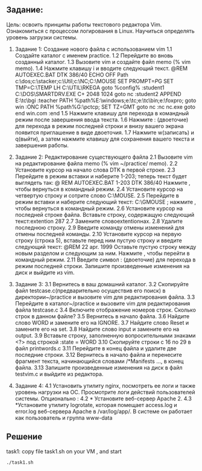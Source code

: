 ## Задание:
Цель: освоить принципы работы текстового редактора Vim. Ознакомиться с
процессом логирования в Linux. Научиться определять уровень загрузки
системы.
1. Задание 1: Создание нового файла с использованием vim
1.1 Создайте каталог с именем practice.
1.2 Перейдите во вновь созданный каталог.
1.3 Вызовите vim и создайте файл memo (% vim memo).
1.4 Нажмите клавишу i и вводите следующий текст.
@REM AUTOEXEC.BAT DTK 386/40
ECHO OFF
Path c:\dos;c:\stacker;c:\Util;c:\NC;C:\MOUSE
SET PROMPT=$P$G
SET TMP=C:\TEMP
LH C:\UTIL\RKEGA
goto %config%
:student1
C:\DOS\SMARTDRV.EXE C+ 2048 1024
goto nc
:student2
APPEND E:\tc\bgi
:teacher
PATH %path%E:\windows;e:\tc;e:\tc\bin;e:\foxpro;
goto win
:ONC
PATH %path%G:\pctcp;
SET TZ=GMT
goto nc
:nc
nc.exe
goto end
win.com
:end
1.5 Нажмите клавишу <ESC> для перехода в командный режим после завершения
ввода текста.
1.6 Нажмите : (двоеточие) для перехода в режим последней строки и внизу вашего
экрана появится приглашение в виде двоеточия.
1.7 Нажмите w(записать) и q(выйти), а затем нажмите клавишу <RETURN> для
сохранения вашего текста и завершения работы.

2. Задание 2: Редактирование существующего файла
2.1 Вызовите vim на редактирование файла memo (% vim ~/practice/ memo).
2.2 Установите курсор на начало слова DTK в первой строке.
2.3 Перейдите в режим вставки и наберите 1-203; теперь текст будет выглядеть так:
@ REM AUTOEXEC.BAT 1-203 DTK 386/40
Нажмите <ESC>, чтобы вернуться в командный режим.
2.4 Установите курсор на четвертую строку и сотрите слово C:\MOUSE.
2.5 Перейдите в режим вставки и наберите следующий текст: С:\GMOUSE ;
нажмите <ESC>, чтобы вернуться в командный режим.
2.6 Установите курсор на последней строке файла. Вставьте строку, содержащую
следующий текст:extention 287
2.7 Замените словоextentionнаx.
2.8 Удалите последнюю строку.
2.9 Введите команду отмены изменений для отмены последней команды.
2.10 Установите курсор на первую строку (строка 5), вставьте перед ним пустую
строку и введите следующий текст:
@REM 22 apr. 1999
Оставьте пустую строку между новым разделом и следующим за ним. Нажмите
<ESC>, чтобы перейти в командный режим.
2.11 Введите символ : (двоеточие) для перехода в режим последней строки.
Запишите произведенные изменения на диск и выйдите из vim.

3. Задание 3:
3.1 Вернитесь в ваш домашний каталог.
3.2 Скопируйте файл testcase.c(предварительно осуществив его поиск) в
директории~/practice и вызовите vim для редактирования файла.
3.3 Перейдите в каталог~/practice и вызовите vim для редактирования файла
testcase.c
3.4 Включите отображение номеров строк. Сколько строк в данном файле?
3.5 Вернитесь в начало файла.
3.6 Найдите слово WORD и замените его на IGNORE.
3.7 Найдите слово Reset и замените его на set.
3.8 Найдите слово input и замените его на output.
3.9 Вставьте строку, заполненную вопросительными знаками <?> под строкой :state
= WORD
3.10 Скопируйте строки с 16 по 29 в файл printwords.c
3.11 Перейдите в конец файла и удалите две последние строки.
3.12 Вернитесь в начало файла и перенесите фрагмент текста, начинающийся
словами /*Manifests ..., в конец файла.
3.13 Запишите произведенные изменения на диск в файл testvim.c и выйдите из
редактора.
4. Задание 4:
4.1 Установить утилиту nginx, посмотреть ее логи и также уровень нагрузки на ОС.
Просмотрите логи действий пользователей системы.
Опционально :
4.2 * Установите веб-сервер Apache 2.
4.3 *Установите утилиту logrotate, которая помещает access.log и error.log веб-сервера
Apache в /var/log/app/. В системе он работает как пользователь и группа www-data
## Решение
task1:
copy file task1.sh on your VM , and start
``` bash
./task1.sh
```





